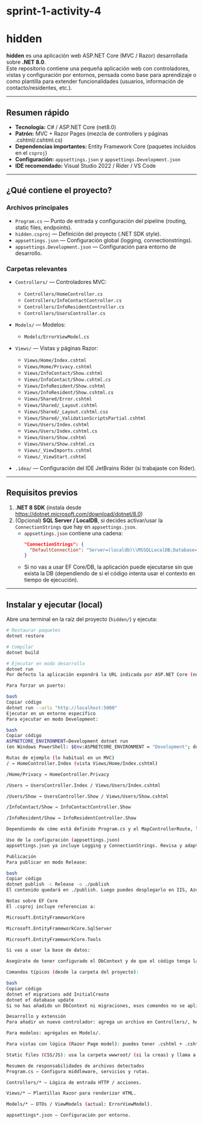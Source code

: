 # sprint-1-activity-4

# hidden

**hidden** es una aplicación web ASP.NET Core (MVC / Razor) desarrollada sobre **.NET 8.0**.  
Este repositorio contiene una pequeña aplicación web con controladores, vistas y configuración por entornos, pensada como base para aprendizaje o como plantilla para extender funcionalidades (usuarios, información de contacto/residentes, etc.).

---

## Resumen rápido
- **Tecnología:** C# / ASP.NET Core (net8.0)  
- **Patrón:** MVC + Razor Pages (mezcla de controllers y páginas .cshtml/.cshtml.cs)  
- **Dependencias importantes:** Entity Framework Core (paquetes incluidos en el `csproj`)  
- **Configuración:** `appsettings.json` y `appsettings.Development.json`  
- **IDE recomendado:** Visual Studio 2022 / Rider / VS Code

---

## ¿Qué contiene el proyecto?

### Archivos principales
- `Program.cs` — Punto de entrada y configuración del pipeline (routing, static files, endpoints).
- `hidden.csproj` — Definición del proyecto (.NET SDK style).
- `appsettings.json` — Configuración global (logging, connectionstrings).
- `appsettings.Development.json` — Configuración para entorno de desarrollo.

### Carpetas relevantes
- `Controllers/` — Controladores MVC:
  - `Controllers/HomeController.cs`
  - `Controllers/InfoContactController.cs`
  - `Controllers/InfoResidentController.cs`
  - `Controllers/UsersController.cs`

- `Models/` — Modelos:
  - `Models/ErrorViewModel.cs`

- `Views/` — Vistas y páginas Razor:
  - `Views/Home/Index.cshtml`
  - `Views/Home/Privacy.cshtml`
  - `Views/InfoContact/Show.cshtml`
  - `Views/InfoContact/Show.cshtml.cs`
  - `Views/InfoResident/Show.cshtml`
  - `Views/InfoResident/Show.cshtml.cs`
  - `Views/Shared/Error.cshtml`
  - `Views/Shared/_Layout.cshtml`
  - `Views/Shared/_Layout.cshtml.css`
  - `Views/Shared/_ValidationScriptsPartial.cshtml`
  - `Views/Users/Index.cshtml`
  - `Views/Users/Index.cshtml.cs`
  - `Views/Users/Show.cshtml`
  - `Views/Users/Show.cshtml.cs`
  - `Views/_ViewImports.cshtml`
  - `Views/_ViewStart.cshtml`

- `.idea/` — Configuración del IDE JetBrains Rider (si trabajaste con Rider).

---

## Requisitos previos

1. **.NET 8 SDK** (instala desde https://dotnet.microsoft.com/download/dotnet/8.0)  
2. (Opcional) **SQL Server / LocalDB**, si decides activar/usar la `ConnectionStrings` que hay en `appsettings.json`.  
   - `appsettings.json` contiene una cadena:
     ```json
     "ConnectionStrings": {
       "DefaultConnection": "Server=(localdb)\\MSSQLLocalDB;Database=MiProyectoDB;Trusted_Connection=True;"
     }
     ```
   - Si no vas a usar EF Core/DB, la aplicación puede ejecutarse sin que exista la DB (dependiendo de si el código intenta usar el contexto en tiempo de ejecución).

---

## Instalar y ejecutar (local)

Abre una terminal en la raíz del proyecto (`hidden/`) y ejecuta:

```bash
# Restaurar paquetes
dotnet restore

# Compilar
dotnet build

# Ejecutar en modo desarrollo
dotnet run
Por defecto la aplicación expondrá la URL indicada por ASP.NET Core (normalmente http://localhost:5xxx o la que muestre la consola).

Para forzar un puerto:

bash
Copiar código
dotnet run --urls "http://localhost:5000"
Ejecutar en un entorno específico
Para ejecutar en modo Development:

bash
Copiar código
ASPNETCORE_ENVIRONMENT=Development dotnet run
(en Windows PowerShell: $Env:ASPNETCORE_ENVIRONMENT = "Development"; dotnet run)

Rutas de ejemplo (lo habitual en un MVC)
/ → HomeController.Index (vista Views/Home/Index.cshtml)

/Home/Privacy → HomeController.Privacy

/Users → UsersController.Index / Views/Users/Index.cshtml

/Users/Show → UsersController.Show / Views/Users/Show.cshtml

/InfoContact/Show → InfoContactController.Show

/InfoResident/Show → InfoResidentController.Show

Dependiendo de cómo está definido Program.cs y el MapControllerRoute, las rutas pueden seguir el formato {controller}/{action}/{id?}.

Uso de la configuración (appsettings.json)
appsettings.json ya incluye Logging y ConnectionStrings. Revisa y adapta el valor de DefaultConnection si vas a usar EF Core (o borra/ignora la sección si no se usa).

Publicación
Para publicar en modo Release:

bash
Copiar código
dotnet publish -c Release -o ./publish
El contenido quedará en ./publish. Luego puedes desplegarlo en IIS, Azure App Service, Docker, etc.

Notas sobre EF Core
El .csproj incluye referencias a:

Microsoft.EntityFrameworkCore

Microsoft.EntityFrameworkCore.SqlServer

Microsoft.EntityFrameworkCore.Tools

Si vas a usar la base de datos:

Asegúrate de tener configurado el DbContext y de que el código tenga las migraciones.

Comandos típicos (desde la carpeta del proyecto):

bash
Copiar código
dotnet ef migrations add InitialCreate
dotnet ef database update
Si no has añadido un DbContext ni migraciones, esos comandos no se aplicarán hasta que se implementen.

Desarrollo y extensión
Para añadir un nuevo controlador: agrega un archivo en Controllers/, hereda de Controller y crea vistas en Views/<ControllerName>/.

Para modelos: agrégalos en Models/.

Para vistas con lógica (Razor Page model): puedes tener .cshtml + .cshtml.cs (ya hay ejemplos en Views/Users y Views/InfoResident).

Static files (CSS/JS): usa la carpeta wwwroot/ (si la creas) y llama a app.UseStaticFiles() (probablemente ya configurado en Program.cs).

Resumen de responsabilidades de archivos detectados
Program.cs — Configura middleware, servicios y rutas.

Controllers/* — Lógica de entrada HTTP / acciones.

Views/* — Plantillas Razor para renderizar HTML.

Models/* — DTOs / ViewModels (actual: ErrorViewModel).

appsettings*.json — Configuración por entorno.
